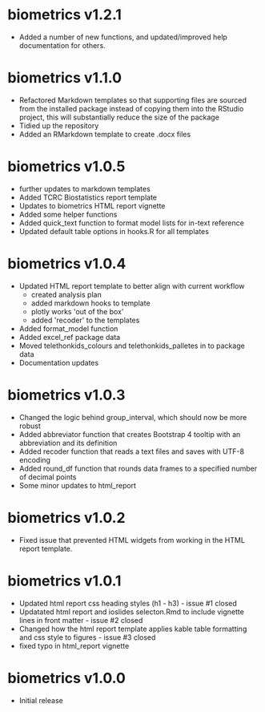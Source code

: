 # biometrics v1.2.1
* Added a number of new functions, and updated/improved help documentation for others.

# biometrics v1.1.0
* Refactored Markdown templates so that supporting files are sourced from the
    installed package instead of copying them into the RStudio project, this
    will substantially reduce the size of the package
* Tidied up the repository
* Added an RMarkdown template to create .docx files

# biometrics v1.0.5
* further updates to markdown templates
* Added TCRC Biostatistics report template
* Updates to biometrics HTML report vignette
* Added some helper functions
* Added quick_text function to format model lists for in-text reference
* Updated default table options in hooks.R for all templates

# biometrics v1.0.4
* Updated HTML report template to better align with current workflow
  - created analysis plan
  - added markdown hooks to template
  - plotly works 'out of the box'
  - added 'recoder' to the templates
* Added format_model function
* Added excel_ref package data
* Moved telethonkids_colours and telethonkids_palletes in to package data
* Documentation updates

# biometrics v1.0.3
* Changed the logic behind group_interval, which should now be more robust
* Added abbreviator function that creates Bootstrap 4 tooltip with an abbreviation and its definition
* Added recoder function that reads a text files and saves with UTF-8 encoding
* Added round_df function that rounds data frames to a specified number of decimal points
* Some minor updates to html_report

# biometrics v1.0.2
* Fixed issue that prevented HTML widgets from working in the HTML report template.

# biometrics v1.0.1

* Updated html report css heading styles (h1 - h3) - issue #1 closed
* Updatated html report and ioslides selecton.Rmd to include vignette lines in front matter - issue #2 closed
* Changed how the html report template applies kable table formatting and css style to figures - issue #3 closed
* fixed typo in html_report vignette

# biometrics v1.0.0

* Initial release
